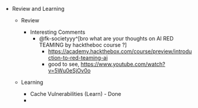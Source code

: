 - Review and Learning
	- Review
		- Interesting Comments
			- @fk-societyyy^[bro what are your thoughts on AI RED TEAMING  by hacktheboc course ?]
				- https://academy.hackthebox.com/course/preview/introduction-to-red-teaming-ai
				- good to see, https://www.youtube.com/watch?v=5Wu0eSjOv0o 

	- Learning
		- Cache Vulnerabilities (Learn) - Done
		- 